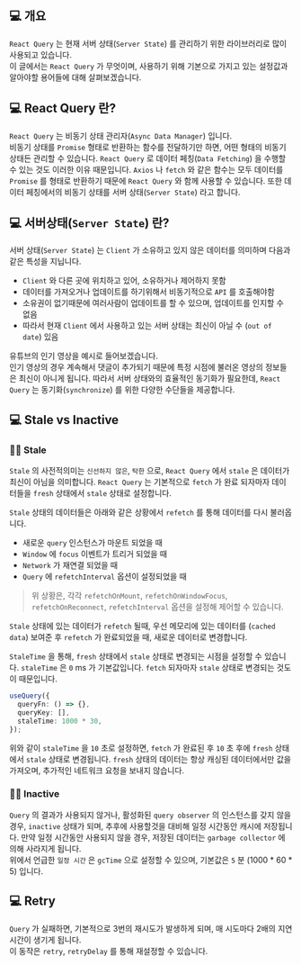 ## 💻 개요

`React Query` 는 현재 서버 상태(`Server State`) 를 관리하기 위한 라이브러리로 많이 사용되고 있습니다.  
이 글에서는 `React Query` 가 무엇이며, 사용하기 위해 기본으로 가지고 있는 설정값과 알아야할 용어들에 대해 살펴보겠습니다.

## 💻 React Query 란?

`React Query` 는 비동기 상태 관리자(`Async Data Manager`) 입니다.  
비동기 상태를 `Promise` 형태로 반환하는 함수를 전달하기만 하면, 어떤 형태의 비동기 상태든 관리할 수 있습니다. `React Query` 로 데이터 페칭(`Data Fetching`) 을 수행할 수 있는 것도 이러한 이유 때문입니다. `Axios` 나 `fetch` 와 같은 함수는 모두 데이터를 `Promise` 를 형태로 반환하기 때문에 `React Query` 와 함께 사용할 수 있습니다. 또한 데이터 페칭에서의 비동기 상태를 서버 상태(`Server State`) 라고 합니다.

## 💻 서버상태(`Server State`) 란?

서버 상태(`Server State`) 는 `Client` 가 소유하고 있지 않은 데이터를 의미하며 다음과 같은 특성을 지닙니다.

- `Client` 와 다른 곳에 위치하고 있어, 소유하거나 제어하지 못함
- 데이터를 가져오거나 업데이트를 하기위해서 비동기적으로 `API` 를 호출해야함
- 소유권이 없기때문에 여러사람이 업데이트를 할 수 있으며, 업데이트를 인지할 수 없음
- 따라서 현재 `Client` 에서 사용하고 있는 서버 상태는 최신이 아닐 수 (`out of date`) 있음

유튜브의 인기 영상을 예시로 들어보겠습니다.  
인기 영상의 경우 계속해서 댓글이 추가되기 때문에 특정 시점에 불러온 영상의 정보들은 최신이 아니게 됩니다.
따라서 서버 상태와의 효율적인 동기화가 필요한데, `React Query` 는 동기화(`synchronize`) 를 위한 다양한 수단들을 제공합니다.

## 💻 Stale vs Inactive

### 👨‍💻 Stale

`Stale` 의 사전적의미는 `신선하지 않은`, `탁한` 으로, `React Query` 에서 `stale` 은 데이터가 최신이 아님을 의미합니다. `React Query` 는 기본적으로 `fetch` 가 완료 되자마자 데이터들을 `fresh` 상태에서 `stale` 상태로 설정합니다.

`Stale` 상태의 데이터들은 아래와 같은 상황에서 `refetch` 를 통해 데이터를 다시 불러옵니다.

- 새로운 `query` 인스턴스가 마운트 되었을 때
- `Window` 에 `focus` 이벤트가 트리거 되었을 때
- `Network` 가 재연결 되었을 때
- `Query` 에 `refetchInterval` 옵션이 설정되었을 때

> 위 상황은, 각각 `refetchOnMount`, `refetchOnWindowFocus`, `refetchOnReconnect`, `refetchInterval` 옵션을 설정해 제어할 수 있습니다.

`Stale` 상태에 있는 데이터가 `refetch` 될때, 우선 메모리에 있는 데이터를 (`cached data`) 보여준 후 `refetch` 가 완료되었을 때, 새로운 데이터로 변경합니다.

`StaleTime` 을 통해, `fresh` 상태에서 `stale` 상태로 변경되는 시점을 설정할 수 있습니다. `staleTime` 은 `0` ms 가 기본값입니다. `fetch` 되자마자 `stale` 상태로 변경되는 것도 이 때문입니다.

```typescript
useQuery({
  queryFn: () => {},
  queryKey: [],
  staleTime: 1000 * 30,
});
```

위와 같이 `staleTime` 을 `10` 초로 설정하면, `fetch` 가 완료된 후 `10` 초 후에 `fresh` 상태에서 `stale` 상태로 변경됩니다. `fresh` 상태의 데이터는 항상 캐싱된 데이터에서만 값을 가져오며, 추가적인 네트워크 요청을 보내지 않습니다.

### 👨‍💻 Inactive

`Query` 의 결과가 사용되지 않거나, 활성화된 `query observer` 의 인스턴스를 갖지 않을 경우, `inactive` 상태가 되며, 추후에 사용할것을 대비해 일정 시간동안 캐시에 저장됩니다. 만약 일정 시간동안 사용되지 않을 경우, 저장된 데이터는 `garbage collector` 에 의해 사라지게 됩니다.  
위에서 언급한 `일정 시간` 은 `gcTime` 으로 설정할 수 있으며, 기본값은 `5` 분 (1000 \* 60 \* 5) 입니다.

## 💻 Retry

`Query` 가 실패하면, 기본적으로 3번의 재시도가 발생하게 되며, 매 시도마다 2배의 지연시간이 생기게 됩니다.  
이 동작은 `retry`, `retryDelay` 를 통해 재설정할 수 있습니다.
